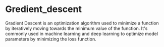 # Gredient_descent
Gradient Descent is an optimization algorithm used to minimize a function by iteratively moving towards the minimum value of the function. It's commonly used in machine learning and deep learning to optimize model parameters by minimizing the loss function.
